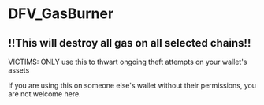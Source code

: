# DFV_GasBurner
## !!This will destroy all gas on all selected chains!!

VICTIMS: ONLY use this to thwart ongoing theft attempts on your wallet's assets

If you are using this on someone else's wallet without their permissions, you are not welcome here.
